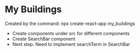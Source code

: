 # My Buildings

Created by the command: npx create-react-app my_buildings

* Create components under src for different components
* Create SearchBar component 
* Next step: Need to implement searchTerm in SearchBar